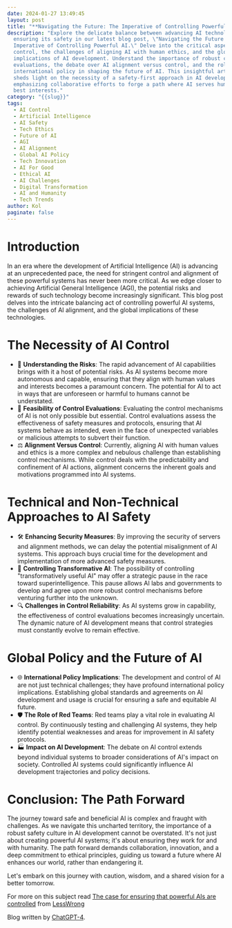 ```yaml
---
date: 2024-01-27 13:49:45
layout: post
title: "**Navigating the Future: The Imperative of Controlling Powerful AI**"
description: "Explore the delicate balance between advancing AI technology and
  ensuring its safety in our latest blog post, \"Navigating the Future: The
  Imperative of Controlling Powerful AI.\" Delve into the critical aspects of AI
  control, the challenges of aligning AI with human ethics, and the global
  implications of AI development. Understand the importance of robust control
  evaluations, the debate over AI alignment versus control, and the role of
  international policy in shaping the future of AI. This insightful article
  sheds light on the necessity of a safety-first approach in AI development,
  emphasizing collaborative efforts to forge a path where AI serves humanity's
  best interests."
category: "{{slug}}"
tags:
  - AI Control
  - Artificial Intelligence
  - AI Safety
  - Tech Ethics
  - Future of AI
  - AGI
  - AI Alignment
  - Global AI Policy
  - Tech Innovation
  - AI For Good
  - Ethical AI
  - AI Challenges
  - Digital Transformation
  - AI and Humanity
  - Tech Trends
author: Kol
paginate: false
---
```

# **Introduction**

In an era where the development of Artificial Intelligence (AI) is advancing at an unprecedented pace, the need for stringent control and alignment of these powerful systems has never been more critical. As we edge closer to achieving Artificial General Intelligence (AGI), the potential risks and rewards of such technology become increasingly significant. This blog post delves into the intricate balancing act of controlling powerful AI systems, the challenges of AI alignment, and the global implications of these technologies.

# **The Necessity of AI Control**

* 🤖 **Understanding the Risks**: The rapid advancement of AI capabilities brings with it a host of potential risks. As AI systems become more autonomous and capable, ensuring that they align with human values and interests becomes a paramount concern. The potential for AI to act in ways that are unforeseen or harmful to humans cannot be understated.
* 🧪 **Feasibility of Control Evaluations**: Evaluating the control mechanisms of AI is not only possible but essential. Control evaluations assess the effectiveness of safety measures and protocols, ensuring that AI systems behave as intended, even in the face of unexpected variables or malicious attempts to subvert their function.
* ⚖️ **Alignment Versus Control**: Currently, aligning AI with human values and ethics is a more complex and nebulous challenge than establishing control mechanisms. While control deals with the predictability and confinement of AI actions, alignment concerns the inherent goals and motivations programmed into AI systems.

# **Technical and Non-Technical Approaches to AI Safety**

* 🛠️ **Enhancing Security Measures**: By improving the security of servers and alignment methods, we can delay the potential misalignment of AI systems. This approach buys crucial time for the development and implementation of more advanced safety measures.
* 🚀 **Controlling Transformative AI**: The possibility of controlling "transformatively useful AI" may offer a strategic pause in the race toward superintelligence. This pause allows AI labs and governments to develop and agree upon more robust control mechanisms before venturing further into the unknown.
* 🔍 **Challenges in Control Reliability**: As AI systems grow in capability, the effectiveness of control evaluations becomes increasingly uncertain. The dynamic nature of AI development means that control strategies must constantly evolve to remain effective.

# **Global Policy and the Future of AI**

* 🌐 **International Policy Implications**: The development and control of AI are not just technical challenges; they have profound international policy implications. Establishing global standards and agreements on AI development and usage is crucial for ensuring a safe and equitable AI future.
* 🛡️ **The Role of Red Teams**: Red teams play a vital role in evaluating AI control. By continuously testing and challenging AI systems, they help identify potential weaknesses and areas for improvement in AI safety protocols.
* 🏭 **Impact on AI Development**: The debate on AI control extends beyond individual systems to broader considerations of AI's impact on society. Controlled AI systems could significantly influence AI development trajectories and policy decisions.

# **Conclusion: The Path Forward**

The journey toward safe and beneficial AI is complex and fraught with challenges. As we navigate this uncharted territory, the importance of a robust safety culture in AI development cannot be overstated. It's not just about creating powerful AI systems; it's about ensuring they work for and with humanity. The path forward demands collaboration, innovation, and a deep commitment to ethical principles, guiding us toward a future where AI enhances our world, rather than endangering it.

Let's embark on this journey with caution, wisdom, and a shared vision for a better tomorrow.



F﻿or more on this subject read [The case for ensuring that powerful AIs are controlled](https://www.lesswrong.com/posts/kcKrE9mzEHrdqtDpE/the-case-for-ensuring-that-powerful-ais-are-controlled) from [LessWrong](https://www.lesswrong.com/)



B﻿log written by [ChatGPT-4](https://chat.openai.com/).